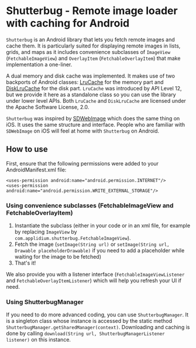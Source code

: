 # Shutterbug - Remote image loader with caching for Android

`Shutterbug` is an Android library that lets you fetch remote images and cache them. It is particularly suited for displaying remote images in lists, grids, and maps as it includes convenience subclasses of `ImageView` (`FetchableImageView`) and `OverlayItem` (`FetchableOverlayItem`) that make implementation a one-liner.

A dual memory and disk cache was implemented. It makes use of two backports of Android classes: [LruCache][] for the memory part and [DiskLruCache][] for the disk part. `LruCache` was introduced by API Level 12, but we provide it here as a standalone class so you can use the library under lower level APIs. Both `LruCache` and `DiskLruCache` are licensed under the Apache Software License, 2.0.

`Shutterbug` was inspired by [SDWebImage][] which does the same thing on iOS. It uses the same structure and interface. People who are familiar with `SDWebImage` on iOS will feel at home with `Shutterbug` on Android.

[SDWebImage]: https://github.com/rs/SDWebImage
[LruCache]: http://developer.android.com/reference/android/util/LruCache.html
[DiskLruCache]: https://github.com/JakeWharton/DiskLruCache
[Android Support Library]: http://developer.android.com/tools/extras/support-library.html

## How to use

First, ensure that the following permissions were added to your AndroidManifest.xml file:

    <uses-permission android:name="android.permission.INTERNET"/>
    <uses-permission android:name="android.permission.WRITE_EXTERNAL_STORAGE"/>

### Using convenience subclasses (FetchableImageView and FetchableOverlayItem)

1. Instantiate the subclass (either in your code or in an xml file, for example by replacing `ImageView` by `com.applidium.shutterbug.FetchableImageView`).
2. Fetch the image (`setImage(String url)` or `setImage(String url, Drawable placeholderDrawable)` if you need to add a placeholder while waiting for the image to be fetched)
3. That's it!

We also provide you with a listener interface (`FetchableImageViewListener` and `FetchableOverlayItemListener`) which will help you refresh your UI if need.

### Using ShutterbugManager

If you need to do more advanced coding, you can use `ShutterbugManager`. It is a singleton class whose instance is accessed by the static method `ShutterbugManager.getSharedManager(context)`. Downloading and caching is done by calling `download(String url, ShutterbugManagerListener listener)` on this instance.
